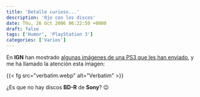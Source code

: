 ```yaml
---
title: 'Detalle curioso...'
description: 'Ojo con los discos'
date: Thu, 26 Oct 2006 06:22:50 +0000
draft: false
tags: ['Humor', 'PlayStation 3']
categories: ['Varios']
---
```


En **IGN** han mostrado [algunas imágenes de una PS3 que les han enviado](http://media.ps3.ign.com/articles/741/741368/imgs_1.html), y me ha llamado la atención esta imagen:

{{< fg src="verbatim.webp" alt="Verbatim" >}}

¿Es que no hay discos **BD-R** de **Sony**? :wink: